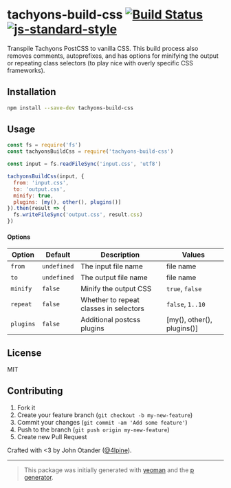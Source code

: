 # tachyons-build-css [![Build Status](https://secure.travis-ci.org/tachyons-css/tachyons-build-css.svg?branch=master)](https://travis-ci.org/tachyons-css/tachyons-build-css) [![js-standard-style](https://img.shields.io/badge/code%20style-standard-brightgreen.svg?style=flat)](https://github.com/feross/standard)

Transpile Tachyons PostCSS to vanilla CSS.
This build process also removes comments, autoprefixes, and has options for minifying the output or repeating class selectors (to play nice with overly specific CSS frameworks).

## Installation

```bash
npm install --save-dev tachyons-build-css
```

## Usage

```javascript
const fs = require('fs')
const tachyonsBuildCss = require('tachyons-build-css')

const input = fs.readFileSync('input.css', 'utf8')

tachyonsBuildCss(input, {
  from: 'input.css',
  to: 'output.css',
  minify: true,
  plugins: [my(), other(), plugins()]
}).then(result => {
  fs.writeFileSync('output.css', result.css)
})
```

#### Options

| Option | Default | Description | Values |
| ------ | ------- | ----------- | ------ |
| `from` | `undefined` | The input file name | file name |
| `to` | `undefined` | The output file name | file name |
| `minify` | `false` | Minify the output CSS | `true`, `false` |
| `repeat` | `false` | Whether to repeat classes in selectors | `false`, `1..10` |
| `plugins` | `false` | Additional postcss plugins | [my(), other(), plugins()] |

## License

MIT

## Contributing

1. Fork it
2. Create your feature branch (`git checkout -b my-new-feature`)
3. Commit your changes (`git commit -am 'Add some feature'`)
4. Push to the branch (`git push origin my-new-feature`)
5. Create new Pull Request

Crafted with <3 by John Otander ([@4lpine](https://twitter.com/4lpine)).

***

> This package was initially generated with [yeoman](http://yeoman.io) and the [p generator](https://github.com/johnotander/generator-p.git).
